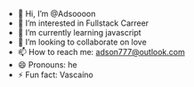 - 👋 Hi, I’m @Adsoooon
- 👀 I’m interested in Fullstack Carreer
- 🌱 I’m currently learning javascript
- 💞️ I’m looking to collaborate on love
- 📫 How to reach me: adson777@outlook.com
- 😄 Pronouns: he
- ⚡ Fun fact: Vascaíno

<!---
Adsoooon/Adsoooon is a ✨ special ✨ repository because its `README.md` (this file) appears on your GitHub profile.
You can click the Preview link to take a look at your changes.
--->
